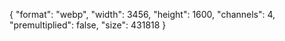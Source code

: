 {
  "format": "webp",
  "width": 3456,
  "height": 1600,
  "channels": 4,
  "premultiplied": false,
  "size": 431818
}